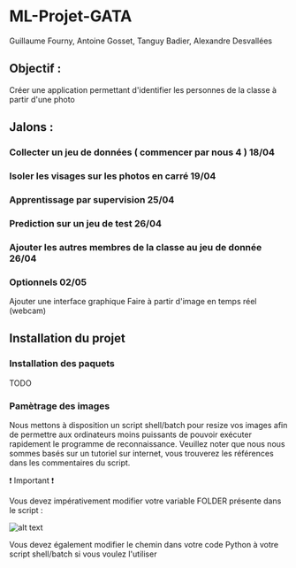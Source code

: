 # ML-Projet-GATA
Guillaume Fourny, Antoine Gosset, Tanguy Badier, Alexandre Desvallées

## Objectif :

Créer une application permettant d'identifier les personnes de la classe à partir d'une photo

## Jalons :

### Collecter un jeu de données ( commencer par nous 4 ) 18/04

### Isoler les visages sur les photos en carré 19/04

### Apprentissage par supervision 25/04

### Prediction sur un jeu de test 26/04

### Ajouter les autres membres de la classe au jeu de donnée 26/04

### Optionnels 02/05
  Ajouter une interface graphique 
  Faire à partir d'image en temps réel (webcam) 
  
## Installation du projet

### Installation des paquets

TODO

### Pamètrage des images

  Nous mettons à disposition un script shell/batch pour resize vos images afin de permettre aux ordinateurs moins puissants de pouvoir exécuter rapidement le programme de reconnaissance.
  Veuillez noter que nous nous sommes basés sur un tutoriel sur internet, vous trouverez les références dans les commentaires du script.

  :exclamation: Important :exclamation:

Vous devez impérativement modifier votre variable FOLDER présente dans le script :

![alt text](https://raw.github.com/Rock3f/ML-Projet-GATA/master/.assets/BatchResize_InitConfig.png)

Vous devez également modifier le chemin dans votre code Python à votre script shell/batch si vous voulez l'utiliser
